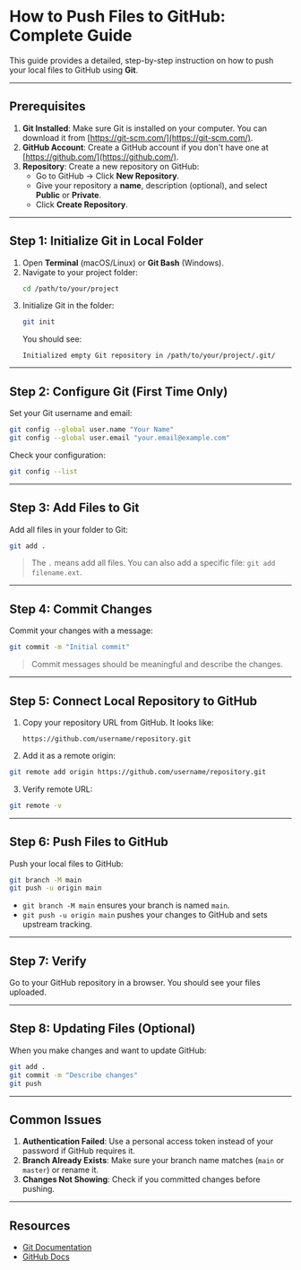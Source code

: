 
# How to Push Files to GitHub: Complete Guide

This guide provides a detailed, step-by-step instruction on how to push your local files to GitHub using **Git**.

---

## Prerequisites

1. **Git Installed**: Make sure Git is installed on your computer. You can download it from [https://git-scm.com/](https://git-scm.com/).  
2. **GitHub Account**: Create a GitHub account if you don't have one at [https://github.com/](https://github.com/).  
3. **Repository**: Create a new repository on GitHub:
   - Go to GitHub → Click **New Repository**.
   - Give your repository a **name**, description (optional), and select **Public** or **Private**.
   - Click **Create Repository**.

---

## Step 1: Initialize Git in Local Folder

1. Open **Terminal** (macOS/Linux) or **Git Bash** (Windows).  
2. Navigate to your project folder:
   ```bash
   cd /path/to/your/project
   ```
3. Initialize Git in the folder:
   ```bash
   git init
   ```
   You should see:
   ```
   Initialized empty Git repository in /path/to/your/project/.git/
   ```

---

## Step 2: Configure Git (First Time Only)

Set your Git username and email:
```bash
git config --global user.name "Your Name"
git config --global user.email "your.email@example.com"
```
Check your configuration:
```bash
git config --list
```

---

## Step 3: Add Files to Git

Add all files in your folder to Git:
```bash
git add .
```
> The `.` means add all files. You can also add a specific file: `git add filename.ext`.

---

## Step 4: Commit Changes

Commit your changes with a message:
```bash
git commit -m "Initial commit"
```
> Commit messages should be meaningful and describe the changes.

---

## Step 5: Connect Local Repository to GitHub

1. Copy your repository URL from GitHub. It looks like:  
   ```
   https://github.com/username/repository.git
   ```
2. Add it as a remote origin:
```bash
git remote add origin https://github.com/username/repository.git
```
3. Verify remote URL:
```bash
git remote -v
```

---

## Step 6: Push Files to GitHub

Push your local files to GitHub:
```bash
git branch -M main
git push -u origin main
```

- `git branch -M main` ensures your branch is named `main`.
- `git push -u origin main` pushes your changes to GitHub and sets upstream tracking.

---

## Step 7: Verify

Go to your GitHub repository in a browser. You should see your files uploaded.

---

## Step 8: Updating Files (Optional)

When you make changes and want to update GitHub:

```bash
git add .
git commit -m "Describe changes"
git push
```

---

## Common Issues

1. **Authentication Failed**: Use a personal access token instead of your password if GitHub requires it.
2. **Branch Already Exists**: Make sure your branch name matches (`main` or `master`) or rename it.
3. **Changes Not Showing**: Check if you committed changes before pushing.

---

## Resources

- [Git Documentation](https://git-scm.com/doc)
- [GitHub Docs](https://docs.github.com/en)

